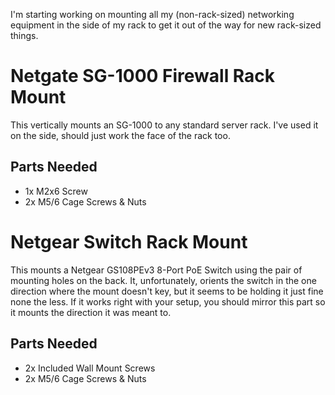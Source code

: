 I'm starting working on mounting all my (non-rack-sized) networking equipment in the side of my rack to get it out of the way for new rack-sized things.

# Netgate SG-1000 Firewall Rack Mount

This vertically mounts an SG-1000 to any standard server rack. I've used it on the side, should just work the face of the rack too.

## Parts Needed

* 1x M2x6 Screw
* 2x M5/6 Cage Screws & Nuts

# Netgear Switch Rack Mount

This mounts a Netgear GS108PEv3 8-Port PoE Switch using the pair of mounting holes on the back. It, unfortunately, orients the switch in the one direction where the mount doesn't key, but it seems to be holding it just fine none the less. If it works right with your setup, you should mirror this part so it mounts the direction it was meant to.

## Parts Needed

* 2x Included Wall Mount Screws
* 2x M5/6 Cage Screws & Nuts
